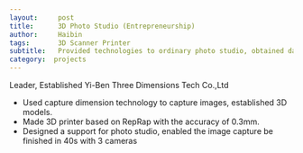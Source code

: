 ```yaml
---
layout:     post
title:      3D Photo Studio (Entrepreneurship)
author:     Haibin
tags: 		3D Scanner Printer
subtitle:  	Provided technologies to ordinary photo studio, obtained data to establish models, printed and painted, and then delivered to customers.
category:  projects
---
```



Leader, Established Yi-Ben Three Dimensions Tech Co.,Ltd

- Used capture dimension technology to capture images, established 3D models.
- Made 3D printer based on RepRap with the accuracy of 0.3mm.
- Designed a support for photo studio, enabled the image capture be finished in 40s with 3 cameras